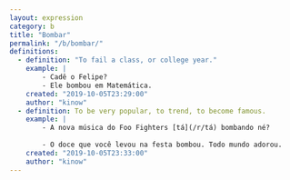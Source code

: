 ```yaml
---
layout: expression
category: b
title: "Bombar"
permalink: "/b/bombar/"
definitions:
  - definition: "To fail a class, or college year."
    example: |
        - Cadê o Felipe?
        - Ele bombou em Matemática.
    created: "2019-10-05T23:29:00"
    author: "kinow"
  - definition: To be very popular, to trend, to become famous.
    example: |
        - A nova música do Foo Fighters [tá](/r/tá) bombando né?
        
        - O doce que você levou na festa bombou. Todo mundo adorou.
    created: "2019-10-05T23:33:00"
    author: "kinow"
---
```

